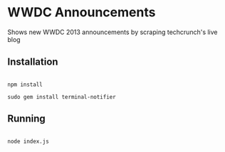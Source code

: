 WWDC Announcements
==================

Shows new WWDC 2013 announcements by scraping techcrunch's live blog

Installation
------------

```shell

npm install

sudo gem install terminal-notifier

```

Running
-------

```shell

node index.js

```

